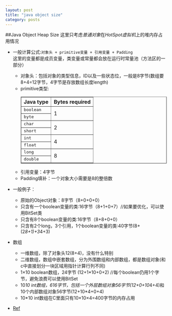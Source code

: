 ```yaml
---
layout: post
title: "java object size"
category: posts
---
```


##Java Object Heap Size
这里只考虑*普通对象*在*HotSpot虚拟机*上的堆内存占用情况

* 一般计算公式:` 对象头 + primitive变量 + 引用变量 + Padding `   
这里的变量都是成员变量，类变量或常量都会放在运行时常量池（方法区的一部分）
    * 对象头：包括对象的类型信息，ID以及一些状态位，一般是8字节(数组要8+4=12字节，4字节是存放数组长度length)
    * primitive类型:
        <table border="">
          <tbody><tr><th>Java type</th><th>Bytes required</th></tr>
          <tr><td><tt>boolean</tt></td><td rowspan="2">1</td></tr>
          <tr><td><tt>byte</tt></td></tr>
          <tr><td><tt>char</tt></td><td rowspan="2">2</td></tr>
          <tr><td><tt>short</tt></td></tr>
          <tr><td><tt>int</tt></td><td rowspan="2">4</td></tr>
          <tr><td><tt>float</tt></td></tr>
          <tr><td><tt>long</tt></td><td rowspan="2">8</td></tr>
          <tr><td><tt>double</tt></td></tr>
        </tbody></table>
    * 引用变量：4字节
    * Padding填补：一个对象大小需要是8的整倍数
* 一般例子：
    * 原始的Object对象：8字节（8+0+0+0）
    * 只含有一个boolean变量的类:16字节（8+1+0+7）//如果要优化，可以使用BitSet类
    * 只含有8个boolean变量的类:16字节（8+8+0+0）
    * 只含有2个long，3个引用，1个boolean变量的类:40字节(8+(2*8+1)+3*4+3)

* 数组
    * 一维数组，除了对象头12(8+4)，没有什么特别
    * 二维数组，数组中嵌套数组，分为外围数组和内部数组，都是数组对象(和c中直接划分一块区域用指针计算行列不同)
    * 1×10 boolean数组，24字节 (12+1*10+0+2) //每个boolean仍用1个字节，避免浪费可以使用BitSet
    * 10*10 int数组，616字节，包括一个外层数组对象56字节(12+0+10*4+4)和10个内部数组对象56字节(12+10*4+0+4)
    * 10*10 int数组在C里面只有10×10×4=400字节的内存占用

* [Ref](http://www.javamex.com/tutorials/memory/object_memory_usage.shtml)
